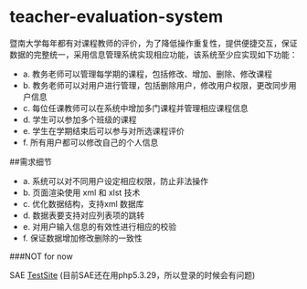 teacher-evaluation-system
=========================

暨南大学每年都有对课程教师的评价，为了降低操作重复性，提供便捷交互，保证数据的完整统一，采用信息管理系统实现相应功能，该系统至少应实现如下功能：

* a. 教务老师可以管理每学期的课程，包括修改、增加、删除、修改课程
* b. 教务老师可以对用户进行管理，包括删除用户，修改用户权限，更改同步用户信息
* c. 每位任课教师可以在系统中增加多门课程并管理相应课程信息
* d. 学生可以参加多个班级的课程
* e. 学生在学期结束后可以参与对所选课程评价
* f. 所有用户都可以修改自己的个人信息


##需求细节

* a. 系统可以对不同用户设定相应权限，防止非法操作
* b. 页面渲染使用 xml 和 xlst 技术
* c. 优化数据结构，支持xml 数据库
* d. 数据表要支持对应列表项的跳转
* e. 对用户输入信息的有效性进行相应的校验
* f. 保证数据增加修改删除的一致性

###NOT for now

SAE [TestSite](http://kevinjmh.sinaapp.com/login.html) (目前SAE还在用php5.3.29，所以登录的时候会有问题)
